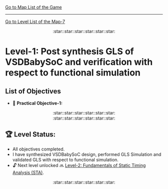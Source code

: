 [Go to Map List of the Game](https://github.com/Ranajoy01/Map_List_Path_to_silicon_RISC_V_SoC_Tapeout_game)

---

[Go to Level List of the Map-7](https://github.com/Ranajoy01/Map_7_Path_to_silicon_RISC_V_SoC_Tapeout_game)

<div align="center">:star::star::star::star::star::star:</div> 

# Level-1: Post synthesis GLS of VSDBabySoC and verification with respect to functional simulation

## List of Objectives

- :microscope: <b>Practical Objective-1:</b> []()
  
 <div align="center">:star::star::star::star::star::star:</div> 



 <div align="center">:star::star::star::star::star::star:</div> 

 ## :trophy: Level Status: 

- All objectives completed.
- I have synthesized VSDBabySoC design, performed GLS Simulation and validated GLS with respect to functional simulation.
- 🔓 Next level unlocked 🔜 [Level-2: Fundamentals of Static Timing Analysis (STA)](../Level_2/readme.md).
  
<div align="center">:star::star::star::star::star::star:</div> 


